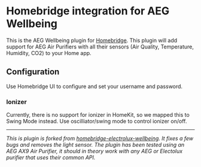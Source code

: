 # Homebridge integration for AEG Wellbeing

This is the AEG Wellbeing plugin for [Homebridge](https://github.com/nfarina/homebridge). This plugin will add support for AEG Air Purifiers with all their sensors (Air Quality, Temperature, Humidity, CO2) to your Home app. 

## Configuration
Use Homebridge UI to configure and set your username and password.

### Ionizer
Currently, there is no support for ionizer in HomeKit, so we mapped this to Swing Mode instead. 
Use oscilliator/swing mode to control ionizer on/off.

---

*This is plugin is forked from [homebridge-electrolux-wellbeing](https://github.com/baboons/homebridge-electrolux-wellbeing). It fixes a few bugs and removes the light sensor. The plugin has been tested using an AEG AX9 Air Purifier, it should in theory work with any AEG or Electolux purifier that uses their common API.*
